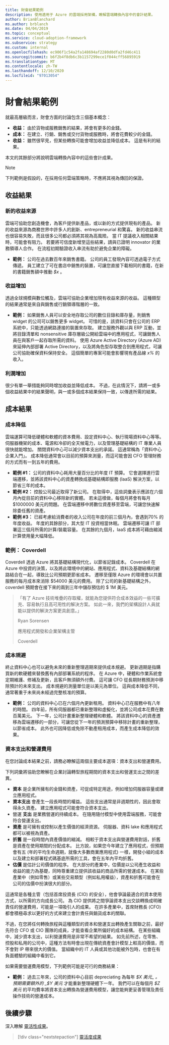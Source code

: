 ```yaml
---
title: 財會結果範例
description: 使用適用于 Azure 的雲端採用架構，瞭解雲端轉換內容中的會計結果。
author: BrianBlanchard
ms.author: brblanch
ms.date: 04/04/2019
ms.topic: conceptual
ms.service: cloud-adoption-framework
ms.subservice: strategy
ms.custom: internal
ms.openlocfilehash: ec906f1c54a2fa148694af2280d0dfa2fd46c411
ms.sourcegitcommit: b6f2b4f8db6c3b1157299ece1f044cff56895919
ms.translationtype: MT
ms.contentlocale: zh-TW
ms.lasthandoff: 12/10/2020
ms.locfileid: "97013054"
---
```

# <a name="examples-of-fiscal-outcomes"></a>財會結果範例

就最高層級而言，財會方面的討論包含三個基本概念：

- **收益：** 由於貨物或服務銷售的結果，將會有更多的金錢。
- **成本：** 在建立、行銷、銷售或交付貨物或服務時，將會花費較少的金錢。
- **收益：** 雖然很罕見，但某些轉換可能會增加收益並降低成本。 這是有利的結果。

本文的其餘部分將說明雲端轉換內容中的這些會計成果。

> [!NOTE]
> 下列範例是假設的，在採用任何雲端策略時，不應將其視為傳回的保證。

## <a name="revenue-outcomes"></a>收益結果

### <a name="new-revenue-streams"></a>新的收益來源

雲端可協助您創造機會，為客戶提供新產品，或以新的方式提供現有的產品。 新的收益來源為商務世界中許多人的創新、entrepreneurial 和驚喜。 新的收益串流也很容易失敗，而且很多公司都必須將其視為高風險。 當 IT 提議收入相關結果時，可能會有阻力。 若要將可信度新增至這些結果，請與已證明 innovator 的業務領導人合作。 在流程初期驗證收入串流有助於避免企業的障礙。

- **範例：** 公司在過去數百年來銷售書籍。 公司的員工發現內容可透過電子方式傳遞。 員工建立了可在書店中銷售的裝置，可讓您直接下載相同的書籍，在新的書籍銷售額中推動 _$x_ 。

### <a name="revenue-increases"></a>收益增加

透過全球規模與數位觸及，雲端可協助企業增加現有收益來源的收益。 這種類型的結果通常是來自與銷售或行銷領導階層的一致。

- **範例：** 如果銷售人員可以安全地存取公司的數位目錄和庫存量，則銷售 widget 的公司可以銷售更多 widget。 可惜的是，該資料只會在公司的 ERP 系統中，只能透過網路連接的裝置來存取。 建立服務外觀以與 ERP 互動，並將目錄清單和 nonsensitive 庫存層級公開給雲端中的應用程式，可讓銷售人員在與客戶一起存取所需的資料。 使用 Azure Active Directory (Azure AD) 來延伸內部部署 Active Directory，以及將角色型存取整合到應用程式，可讓公司協助確保資料保持安全。 這個簡單的專案可能會影響現有產品線 _x%_ 的收入。

### <a name="profit-increases"></a>利潤增加

很少有單一舉措能夠同時增加收益並降低成本。 不過，在此情況下，請將一或多個收益結果中的結果聲明，與一或多個成本結果保持一致，以傳達所需的結果。

## <a name="cost-outcomes"></a>成本結果

### <a name="cost-reduction"></a>成本降低

雲端運算可降低硬體和軟體的資本費用、設定資料中心、執行現場資料中心等等。 伺服器機架的成本、電源和冷卻的全天候電力，以及管理基礎結構的 IT 專業人員很快就能增加。 關閉資料中心可以減少資本支出的承諾。 這通常稱為「資料中心企業入門」。 成本降低通常會以目前的預算來測量，而這可能會因 CFO 管理財務的方式而有一到五年的費用。

- **範例 #1：** 公司的資料中心耗用大量百分比的年度 IT 預算。 它會選擇進行雲端遷移，並將該資料中心的資產轉換成基礎結構即服務 (IaaS) 解決方案，以節省三年的成本。
- **範例 #2：** 控股公司最近取得了新公司。 在取得中，這些詞彙表示應該在六個月內從目前的資料中心移除新的實體。 若未這樣做，每個月將會有每月 $1000000 美元的問題。 在雲端遷移中將數位資產移至雲端，可讓您快速解除委任舊的資產。
- **範例 #3：** 已經考慮給消費者的收入公司在年度的前三個月內，會遇到70% 的年度收益。 年度的其餘部分，其大型 IT 投資相當休眠。 雲端遷移可讓 IT 部署這三個月所需的計算/裝載容量。 在其餘的九個月，IaaS 成本將可藉由縮減計算使用量大幅降低。

<!-- docutune:ignore "Ryan Sorensen" "Director of Application Development and Enterprise Architecture" 1M -->
<!-- cSpell:ignore Coverdell Coverdell's Sorensen -->

### <a name="example-coverdell"></a>範例： Coverdell

Coverdell 透過 Azure 將其基礎結構現代化，以節省記錄成本。 Coverdell 在 Azure 中投資的決策，以及將此環境中的網站、應用程式、資料及基礎結構的網路結合在一起，導致比公司預期更節省成本。 遷移至僅限 Azure 的環境會以共置服務的每月成本來消除 $54000 美元的費用。 除了公司的新基礎結構之外，coverdell 預期會在接下來的兩到三年中儲存預估的 $ 1M 美元。

> 「有了 Azure 技術堆疊的存取權，就能為您提供符合成本效益的一些可擴充、容易執行且高可用性的解決方案。 如此一來，我們的架構設計人員就能以提供的解決方案更具創意。」
>
> Ryan Sorensen
>
> 應用程式開發和企業架構主管
>
> Coverdell

### <a name="cost-avoidance"></a>成本規避

終止資料中心也可以避免未來的重新整理週期來提供成本規避。 更新週期是指購買新的軟硬體來替換舊有內部部署系統的程序。 在 Azure 中，硬體和作業系統會定期維護、修補及更新，且客戶無須額外付費。 這可讓 CFO 從長期財務預測中移除預計的未來支出。 成本規避的測量單位是以美元為單位。 這與成本降低不同，通常著重于未來尚未經過完整核准的預算。

- **範例：** 公司的資料中心已在六個月內更新租用。 資料中心已在服務中有八年的時間。 四年前，所有伺服器都已重新整理和虛擬化，並將公司成本花費在數百萬美元。 下一年，公司計畫重新整理硬體和軟體。 將該資料中心的資產遷移為雲端遷移的一部分，可讓您從下一年的預測預算中移除計畫的重新整理，以節省成本。 此外也可因降低或免除不動產租用成本，而產生成本降低的效果。

### <a name="capital-expenses-and-operating-expenses"></a>資本支出和營運費用

在您討論成本結果之前，請務必瞭解這兩個主要成本選項：資本支出和營運費用。

下列詞彙將協助您瞭解在企業討論轉型旅程期間的資本支出和營運支出之間的差異。

- **資本** 是企業所擁有的金錢和資產，可促成特定用途，例如增加伺服器容量或建立應用程式。
- **資本支出** 會產生一段長時間的權益。 這些支出通常是非週期性的，因此會取得永久資產。 建立應用程式可能會符合資本支出。
- 營運 **支出** 是業務營運的持續成本。 在隨用隨付模型中使用雲端服務，可能會符合營運支出。
- **資產** 是可擁有或控制以產生價值的經濟資源。 伺服器、資料 lake 和應用程式都可以被視為資產。
- **折舊** 是一段時間內資產價值的縮減。 相較于資本支出與營運費用對話，折舊是資產在使用期間的分配成本。 比方說，如果您今年建立了應用程式，但預期會有五 (年的平均生命週期，就像大多數商業應用程式) 一樣，開發小組的成本以及建立和部署程式碼基底所需的工具，會在五年內平均折舊。
- **估價** 是估計公司價值的程序。 在大部分的產業中，估價是以公司產生收益和收益的能力為基礎，同時尊重建立提供該收益的商品所需的營運成本。 在某些產業中（例如零售）或某些交易類型（例如私用權益），資產和折舊可能會在公司的估價中扮演很大的部分。

這通常是各種主管（包括首席投資長 (CIO) 的安全），他會爭論最適合的資本使用方式，以所需的方向成長公司。 為 CIO 提供將之間爭論資本支出交談轉換成明確責任的營運費用，可能是一項吸引人的成果。 在許多產業中，首席財務長 (CFO) 都會積極尋求以更好的方式來建立會計責任與銷貨成本的關聯。

不過，在您將任何轉換旅程與這種類型的資本和營運支出轉換產生關聯之前，最好先符合 CFO 或 CIO 團隊的成員，才能查看企業所偏好的成本結構。 在某些組織中，減少資本支出，以利營運費用是非常不希望的結果。 如先前所述，在零售、控股和私用的公司中，這種方法有時會出現在傳統資產會計模型上較高的價值，而不會對 IP 帶來很大的價值。 當組織中的 IT 人員或其他功能被外包時，也會在有負面體驗的組織中看到它。

如果需要營運費用模型，下列範例可能是可行的商務結果：

- **範例：** 過去三年來，公司的資料中心目前 depreciating 為每年 _$X 美元_ 。 預期需要額外的 _$Y 美元_ 才能重新整理硬體下一年。 我們可以在每個月 _$Z 美元_ 的平均費率將資本支出轉換為營運費用模型，讓您能夠更妥善管理及責任操作技術的營運成本。

## <a name="next-steps"></a>後續步驟

深入瞭解 [靈活性成果](./agility-outcomes.md)。

> [!div class="nextstepaction"]
> [靈活度成果](./agility-outcomes.md)
